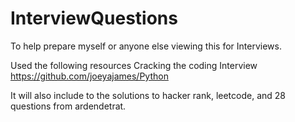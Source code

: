 # InterviewQuestions
To help prepare myself or anyone else viewing this for Interviews.

Used the following resources
Cracking the coding Interview
https://github.com/joeyajames/Python

It will also include to the solutions to hacker rank, leetcode, and 28 questions from ardendetrat. 
